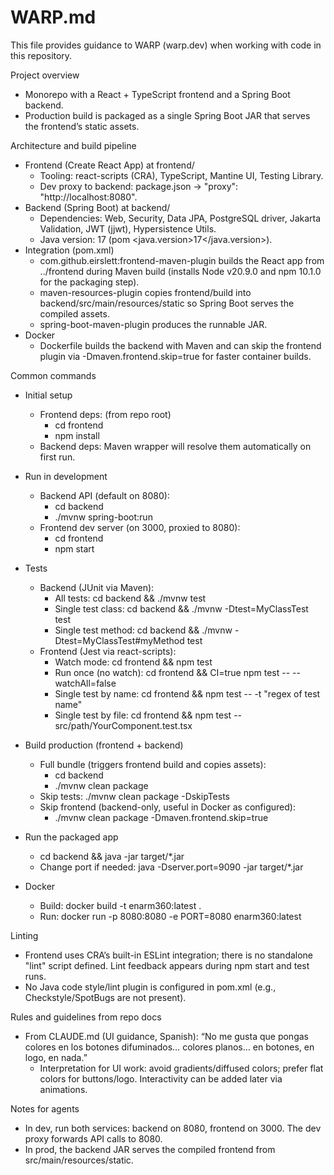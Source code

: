 # WARP.md

This file provides guidance to WARP (warp.dev) when working with code in this repository.

Project overview
- Monorepo with a React + TypeScript frontend and a Spring Boot backend.
- Production build is packaged as a single Spring Boot JAR that serves the frontend’s static assets.

Architecture and build pipeline
- Frontend (Create React App) at frontend/
  - Tooling: react-scripts (CRA), TypeScript, Mantine UI, Testing Library.
  - Dev proxy to backend: package.json → "proxy": "http://localhost:8080".
- Backend (Spring Boot) at backend/
  - Dependencies: Web, Security, Data JPA, PostgreSQL driver, Jakarta Validation, JWT (jjwt), Hypersistence Utils.
  - Java version: 17 (pom <java.version>17</java.version>).
- Integration (pom.xml)
  - com.github.eirslett:frontend-maven-plugin builds the React app from ../frontend during Maven build (installs Node v20.9.0 and npm 10.1.0 for the packaging step).
  - maven-resources-plugin copies frontend/build into backend/src/main/resources/static so Spring Boot serves the compiled assets.
  - spring-boot-maven-plugin produces the runnable JAR.
- Docker
  - Dockerfile builds the backend with Maven and can skip the frontend plugin via -Dmaven.frontend.skip=true for faster container builds.

Common commands
- Initial setup
  - Frontend deps: (from repo root)
    - cd frontend
    - npm install
  - Backend deps: Maven wrapper will resolve them automatically on first run.

- Run in development
  - Backend API (default on 8080):
    - cd backend
    - ./mvnw spring-boot:run
  - Frontend dev server (on 3000, proxied to 8080):
    - cd frontend
    - npm start

- Tests
  - Backend (JUnit via Maven):
    - All tests: cd backend && ./mvnw test
    - Single test class: cd backend && ./mvnw -Dtest=MyClassTest test
    - Single test method: cd backend && ./mvnw -Dtest=MyClassTest#myMethod test
  - Frontend (Jest via react-scripts):
    - Watch mode: cd frontend && npm test
    - Run once (no watch): cd frontend && CI=true npm test -- --watchAll=false
    - Single test by name: cd frontend && npm test -- -t "regex of test name"
    - Single test by file: cd frontend && npm test -- src/path/YourComponent.test.tsx

- Build production (frontend + backend)
  - Full bundle (triggers frontend build and copies assets):
    - cd backend
    - ./mvnw clean package
  - Skip tests: ./mvnw clean package -DskipTests
  - Skip frontend (backend-only, useful in Docker as configured):
    - ./mvnw clean package -Dmaven.frontend.skip=true

- Run the packaged app
  - cd backend && java -jar target/*.jar
  - Change port if needed: java -Dserver.port=9090 -jar target/*.jar

- Docker
  - Build: docker build -t enarm360:latest .
  - Run: docker run -p 8080:8080 -e PORT=8080 enarm360:latest

Linting
- Frontend uses CRA’s built-in ESLint integration; there is no standalone "lint" script defined. Lint feedback appears during npm start and test runs.
- No Java code style/lint plugin is configured in pom.xml (e.g., Checkstyle/SpotBugs are not present).

Rules and guidelines from repo docs
- From CLAUDE.md (UI guidance, Spanish): “No me gusta que pongas colores en los botones difuminados… colores planos… en botones, en logo, en nada.”
  - Interpretation for UI work: avoid gradients/diffused colors; prefer flat colors for buttons/logo. Interactivity can be added later via animations.

Notes for agents
- In dev, run both services: backend on 8080, frontend on 3000. The dev proxy forwards API calls to 8080.
- In prod, the backend JAR serves the compiled frontend from src/main/resources/static.
